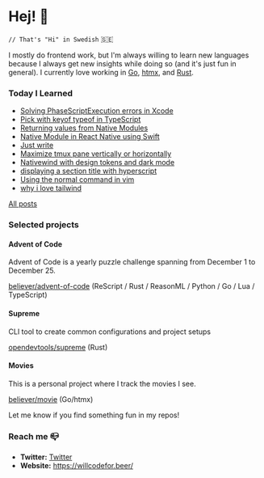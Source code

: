 # Hej! :wave:

`// That's "Hi" in Swedish` 🇸🇪

I mostly do frontend work, but I'm always willing to learn new languages because I always get new insights while doing so (and it's just fun in general). I currently love working in [Go](https://go.dev/), [htmx](https://htmx.org/), and [Rust](https://www.rust-lang.org/).

### Today I Learned

<!--START_SECTION:feed-->
* [Solving PhaseScriptExecution errors in Xcode](https:&#x2F;&#x2F;willcodefor.beer&#x2F;posts&#x2F;xcodepse)
* [Pick with keyof typeof in TypeScript](https:&#x2F;&#x2F;willcodefor.beer&#x2F;posts&#x2F;tspickkey)
* [Returning values from Native Modules](https:&#x2F;&#x2F;willcodefor.beer&#x2F;posts&#x2F;nativeret)
* [Native Module in React Native using Swift](https:&#x2F;&#x2F;willcodefor.beer&#x2F;posts&#x2F;nativeios)
* [Just write](https:&#x2F;&#x2F;willcodefor.beer&#x2F;posts&#x2F;write)
* [Maximize tmux pane vertically or horizontally](https:&#x2F;&#x2F;willcodefor.beer&#x2F;posts&#x2F;tmuxmax)
* [Nativewind with design tokens and dark mode](https:&#x2F;&#x2F;willcodefor.beer&#x2F;posts&#x2F;rntw)
* [displaying a section title with hyperscript](https:&#x2F;&#x2F;willcodefor.beer&#x2F;posts&#x2F;hstitle)
* [Using the normal command in vim](https:&#x2F;&#x2F;willcodefor.beer&#x2F;posts&#x2F;vimnorm)
* [why i love tailwind](https:&#x2F;&#x2F;willcodefor.beer&#x2F;posts&#x2F;tw)
<!--END_SECTION:feed-->

[All posts](https://willcodefor.beer/posts)

### Selected projects

#### Advent of Code

Advent of Code is a yearly puzzle challenge spanning from December 1 to December 25.

[believer/advent-of-code](https://github.com/believer/advent-of-code) (ReScript / Rust / ReasonML / Python / Go / Lua / TypeScript)

#### Supreme

CLI tool to create common configurations and project setups

[opendevtools/supreme](https://github.com/opendevtools/supreme) (Rust)

#### Movies

This is a personal project where I track the movies I see.

[believer/movie](https://github.com/believer/movies-go) (Go/htmx)

Let me know if you find something fun in my repos!

### Reach me 📪 

- **Twitter:** [Twitter](https://twitter.com/rnattochdag)
- **Website:** https://willcodefor.beer/
